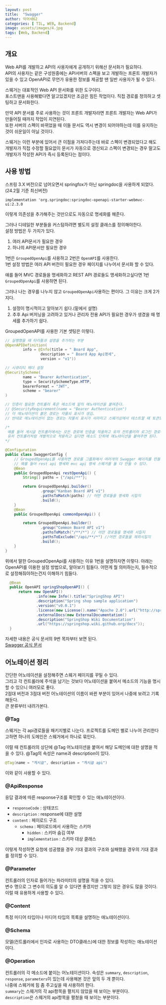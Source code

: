 ```yaml
---
layout: post
title:  "Swagger"
author: 악어새62
categories: [ TIL, WEB, Backend]
image: assets/images/4.jpg
tags: [Web, Backend]
---
```

## 개요

Web API를 개발하고 API의 사용자에게 공개하기 위해선 문서화가 필요하다.  
API의 사용자는 같은 구성원중에는 API서버의 스펙을 보고 개발하는 프론트 개발자가 있을 수 있고 OpenAPI로 무언가 유용한 정보를 제공할 땐 일반 사용자가 될 수 있다.

스웨거는 대표적인 Web API 문서화를 위한 도구이다.  
포스트맨을 사용해봤다면 알고있겠지만 조금은 힘든 작업이다. 직접 경로를 정의하고 셋팅하고 문서화한다.

만약 API 문서를 주로 사용하는 것이 프론트 개발자라면 프론트 개발자는 Web API가 만들어질 때까지 작업이 지연된다.  
또한 서버의 스펙이 바뀌었을 때 이들 문서도 역시 변경이 되어야하는데 이를 유지하는 것이 쉬운일이 아닐 것이다.

스웨거는 이런 부분에 있어서 큰 이점을 가져다주는데 바로 스펙이 변경되었다고 해도 개발자가 직접 수정할 필요없이 문서가 자동으로 갱신되고 스펙이 변경되는 경우 말고도 개발자가 작성한 API가 즉시 등록된다는 점이다.

## 사용 방법

스프링 3.X 버전으로 넘어오면서 springfox가 아닌 springdoc을 사용하게 되었다.
(24.2월 기준 최신버전)
```
implementation 'org.springdoc:springdoc-openapi-starter-webmvc-ui:2.3.0
```
이렇게 의존성을 추가해주는 것만으로도 자동으로 명세화를 해준다.

그러나 디테일한 부분들을 커스텀하려면 별도의 설정 클래스를 정의해야한다.  
설정 방법은 두 가지가 있다.  
1. 여러 API문서가 필요한 경우
2. 하나의 API문서만 필요한 경우

1번은 `GroupedOpenApi`를 사용하고  2번은 `OpenAPI`를 사용한다.  
1번 설정 방법은 여러 API 버전이 필요한 경우 페이지를 나누어서 문서화 할 수 있다.

얘를 들어 MVC 경로들을 명세화하고 REST API 경로들도 명세화하고싶다면 1번 `GroupedOpenApi`를 사용하면 된다.

그러나 나는 경우를 나누지 않고 `GroupedOpenApi`사용하는 편이다.
그 이유는 크게 2가지다.
1. 설정이 명시적이고 알아보기 쉽다.(밑에서 설명)
2. 추후 Api 버저닝을 고려하고 있거나 관리자 전용 API가 필요한 경우가 생겼을 때 명세를 추가하기 쉽다.

GroupedOpenAPI를 사용한 기본 셋팅은 이렇다.
```java
// 실행했을 때 타이틀과 설명을 추가하는 부분
@OpenAPIDefinition(
        info = @Info(title = " Board App",
                description = " Board App Api명세",
                version = "v1"))

// 시큐리티 헤더 설정
@SecurityScheme(
        name = "Bearer Authentication",
        type = SecuritySchemeType.HTTP,
        bearerFormat = "JWT",
        scheme = "bearer"
)

// 인증이 필요한 컨트롤러 혹은 메소드에 밑의 애노테이션을 붙여준다.
// @SecurityRequirement(name = "Bearer Authentication")
// 이 애노테이션이 붙은 경로는 자물쇠 표시가 생김.
// 반대로 애노테이션이 없는 경로는 자물쇠 표시가 사라지고 스웨거상에서 테스트할 때 토큰도 전송되지 않는다.

/*
 예를 들어 게시글 컨트롤러에서는 모든 경로에 인증을 적용하고 유저 컨트롤러의 로그인 경로에는 인증을 적용하고싶지 않다면 게시글 컨트롤러 클래스 레벨에 애노테이션을 붙여주면 되고
 유저 컨트롤러처럼 개별적으로 적용하고 싶다면 메소드 단위에 애노테이션을 붙여주면 된다.
*/

@Configuration
public class SwaggerConfig {
    // GroupedOpenApi를 사용하면 경로를 그룹화해서 여러개의 Swagger 페이지를 만들 수 있다.
    // 예를 들어 rest api 명세와 mvc api 명세 스웨거를 둘 다 만들 수 있다.
    @Bean
    public GroupedOpenApi restOpenApi() {
        String[] paths = {"/api/**"};

        return GroupedOpenApi.builder()
                .group("Kanban Board API v1")
                .pathsToMatch(paths) // 어떤 경로들을 명세화 시킬지
                .build();
    }
    @Bean
    public GroupedOpenApi commonOpenApi() {

        return GroupedOpenApi.builder()
                .group("Common Board API v1")
                .pathsToMatch("/**/*") // 어떤 경로들을 명세화 시킬지
                .pathsToExclude("/api/**/*") //어떤 경로들을 제외시킬지
                .build();
    }
}
```
위에서 말한 GroupedOpenApi를 사용하는 이유 1번을 설명하자면 이렇다. 아래는 OpenAPI를 이용한 설정 방법으로, 알아보기 힘들다. 어떤게 뭘 의미하는지, 필수적으로 설정해줘야하는건지 이해하기 힘들다.
```java
  @Bean
  public OpenAPI springShopOpenAPI() {
      return new OpenAPI()
              .info(new Info().title("SpringShop API")
              .description("Spring shop sample application")
              .version("v0.0.1")
              .license(new License().name("Apache 2.0").url("http://springdoc.org")))
              .externalDocs(new ExternalDocumentation()
              .description("SpringShop Wiki Documentation")
              .url("https://springshop.wiki.github.org/docs"));
  }
```
자세한 내용은 공식 문서의 9번 목차부터 보면 된다.  
<a href="https://springdoc.org/#migrating-from-springfox" target="_blank">Swagger 공식 문서</a>

## 어노테이션 정리

간단한 어노테이션을 설정해주면 스웨거 페이지를 꾸밀 수 있다.  
그리고 각 컨트롤러에 주석을 남기는 것보다 어노테이션을 붙여서 메소드의 기능을 명시할 수 있으니 여러모로 좋다.  
2점대 버전과 3점대 버전 어노테이션의 이름이 바뀐 부분이 있어서 나중에 보려고 기록해둔다.  
큰 분류부터 내려가본다.

### @Tag

스웨거는 각 api경로들을 패키지별로 나눈다. 프로젝트를 도메인 별로 나누어 관리한다고하면 하나의 도메인은 스웨거에서 하나로 묶인다.

이럴 때 컨트롤러의 상단에 @Tag 어노테이션을 붙여서 해당 도메인에 대한 설명을 적을 수 있다.
@Tag의 속성은 name과 description이 있다.
```java
@Tag(name = "게시글", description = "게시글 api")
```
이와 같이 사용할 수 있다.

### @ApiResponse

응답 결과에 따른 response구조를 확인할 수 있는 애노테이션이다.

* `responseCode` : 상태코드
* `description` : response에 대한 설명
* `content` : 페이로드 구조
  * `schema` : 페이로드에서 사용하는 스키마
    * `hidden` : 스키마 숨김 여부
    * `implementation` : 스키마 대상 클래스

이렇게 작성하면 요청에 성공했을 경우 기대 결과의 구조와 실패했을 경우의 기대 결과를 정의할 수 있다.

### @Parameter

컨트롤러의 인자로 들어가는 파라미터의 설명을 적을 수 있다.  
변수 명으로 그 변수의 의도를 알 수 있다면 좋겠지만 그렇지 않은 경우도 많을 것이다. 이럴 때 유용하게 사용할 수 있다.

### @Content

특정 미디어 타입이나 미디어 타입의 목록을 설명하는 애노테이션이다.

### @Schema

모델(컨트롤러에서 인자로 사용하는 DTO클래스)에 대한 정보를 작성하는 애노테이션이다.

### @Operation

컨트롤러의 각 메소드에 붙이는 어노테이션이다.
속성은 `summary`, `description`, `response`, `parameters`이 있는데 사용해본 것은 앞의 두 개 뿐이다.  
나중에 스웨거에 힘 좀 주고싶을 때 사용하려 한다.  
`summary`는 스웨거의 각 api항목을 펼치지 않았을 때 보이는 부분이다.  
`description`은 스웨거의 api항목을 펼쳤을 때 보이는 부분이다.  